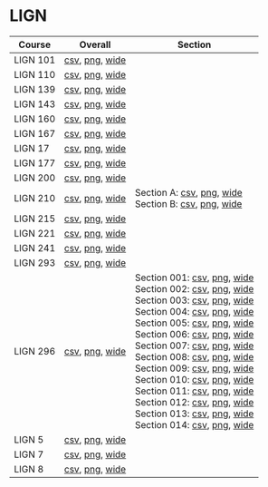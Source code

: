 # LIGN

| Course | Overall | Section |
| ------ | ------- | ------- |
| LIGN 101 | [csv](https://github.com/UCSD-Historical-Enrollment-Data/2023Fall/blob/main/overall/LIGN%20101.csv), [png](https://raw.githubusercontent.com/UCSD-Historical-Enrollment-Data/2023Fall/main/plot_overall/LIGN%20101.png), [wide](https://raw.githubusercontent.com/UCSD-Historical-Enrollment-Data/2023Fall/main/plot_overall_wide/LIGN%20101.png) |  |
| LIGN 110 | [csv](https://github.com/UCSD-Historical-Enrollment-Data/2023Fall/blob/main/overall/LIGN%20110.csv), [png](https://raw.githubusercontent.com/UCSD-Historical-Enrollment-Data/2023Fall/main/plot_overall/LIGN%20110.png), [wide](https://raw.githubusercontent.com/UCSD-Historical-Enrollment-Data/2023Fall/main/plot_overall_wide/LIGN%20110.png) |  |
| LIGN 139 | [csv](https://github.com/UCSD-Historical-Enrollment-Data/2023Fall/blob/main/overall/LIGN%20139.csv), [png](https://raw.githubusercontent.com/UCSD-Historical-Enrollment-Data/2023Fall/main/plot_overall/LIGN%20139.png), [wide](https://raw.githubusercontent.com/UCSD-Historical-Enrollment-Data/2023Fall/main/plot_overall_wide/LIGN%20139.png) |  |
| LIGN 143 | [csv](https://github.com/UCSD-Historical-Enrollment-Data/2023Fall/blob/main/overall/LIGN%20143.csv), [png](https://raw.githubusercontent.com/UCSD-Historical-Enrollment-Data/2023Fall/main/plot_overall/LIGN%20143.png), [wide](https://raw.githubusercontent.com/UCSD-Historical-Enrollment-Data/2023Fall/main/plot_overall_wide/LIGN%20143.png) |  |
| LIGN 160 | [csv](https://github.com/UCSD-Historical-Enrollment-Data/2023Fall/blob/main/overall/LIGN%20160.csv), [png](https://raw.githubusercontent.com/UCSD-Historical-Enrollment-Data/2023Fall/main/plot_overall/LIGN%20160.png), [wide](https://raw.githubusercontent.com/UCSD-Historical-Enrollment-Data/2023Fall/main/plot_overall_wide/LIGN%20160.png) |  |
| LIGN 167 | [csv](https://github.com/UCSD-Historical-Enrollment-Data/2023Fall/blob/main/overall/LIGN%20167.csv), [png](https://raw.githubusercontent.com/UCSD-Historical-Enrollment-Data/2023Fall/main/plot_overall/LIGN%20167.png), [wide](https://raw.githubusercontent.com/UCSD-Historical-Enrollment-Data/2023Fall/main/plot_overall_wide/LIGN%20167.png) |  |
| LIGN 17 | [csv](https://github.com/UCSD-Historical-Enrollment-Data/2023Fall/blob/main/overall/LIGN%2017.csv), [png](https://raw.githubusercontent.com/UCSD-Historical-Enrollment-Data/2023Fall/main/plot_overall/LIGN%2017.png), [wide](https://raw.githubusercontent.com/UCSD-Historical-Enrollment-Data/2023Fall/main/plot_overall_wide/LIGN%2017.png) |  |
| LIGN 177 | [csv](https://github.com/UCSD-Historical-Enrollment-Data/2023Fall/blob/main/overall/LIGN%20177.csv), [png](https://raw.githubusercontent.com/UCSD-Historical-Enrollment-Data/2023Fall/main/plot_overall/LIGN%20177.png), [wide](https://raw.githubusercontent.com/UCSD-Historical-Enrollment-Data/2023Fall/main/plot_overall_wide/LIGN%20177.png) |  |
| LIGN 200 | [csv](https://github.com/UCSD-Historical-Enrollment-Data/2023Fall/blob/main/overall/LIGN%20200.csv), [png](https://raw.githubusercontent.com/UCSD-Historical-Enrollment-Data/2023Fall/main/plot_overall/LIGN%20200.png), [wide](https://raw.githubusercontent.com/UCSD-Historical-Enrollment-Data/2023Fall/main/plot_overall_wide/LIGN%20200.png) |  |
| LIGN 210 | [csv](https://github.com/UCSD-Historical-Enrollment-Data/2023Fall/blob/main/overall/LIGN%20210.csv), [png](https://raw.githubusercontent.com/UCSD-Historical-Enrollment-Data/2023Fall/main/plot_overall/LIGN%20210.png), [wide](https://raw.githubusercontent.com/UCSD-Historical-Enrollment-Data/2023Fall/main/plot_overall_wide/LIGN%20210.png) | Section A: [csv](https://github.com/UCSD-Historical-Enrollment-Data/2023Fall/blob/main/section/LIGN%20210_A.csv), [png](https://raw.githubusercontent.com/UCSD-Historical-Enrollment-Data/2023Fall/main/plot_section/LIGN%20210_A.png), [wide](https://raw.githubusercontent.com/UCSD-Historical-Enrollment-Data/2023Fall/main/plot_section_wide/LIGN%20210_A.png)<br>Section B: [csv](https://github.com/UCSD-Historical-Enrollment-Data/2023Fall/blob/main/section/LIGN%20210_B.csv), [png](https://raw.githubusercontent.com/UCSD-Historical-Enrollment-Data/2023Fall/main/plot_section/LIGN%20210_B.png), [wide](https://raw.githubusercontent.com/UCSD-Historical-Enrollment-Data/2023Fall/main/plot_section_wide/LIGN%20210_B.png) |
| LIGN 215 | [csv](https://github.com/UCSD-Historical-Enrollment-Data/2023Fall/blob/main/overall/LIGN%20215.csv), [png](https://raw.githubusercontent.com/UCSD-Historical-Enrollment-Data/2023Fall/main/plot_overall/LIGN%20215.png), [wide](https://raw.githubusercontent.com/UCSD-Historical-Enrollment-Data/2023Fall/main/plot_overall_wide/LIGN%20215.png) |  |
| LIGN 221 | [csv](https://github.com/UCSD-Historical-Enrollment-Data/2023Fall/blob/main/overall/LIGN%20221.csv), [png](https://raw.githubusercontent.com/UCSD-Historical-Enrollment-Data/2023Fall/main/plot_overall/LIGN%20221.png), [wide](https://raw.githubusercontent.com/UCSD-Historical-Enrollment-Data/2023Fall/main/plot_overall_wide/LIGN%20221.png) |  |
| LIGN 241 | [csv](https://github.com/UCSD-Historical-Enrollment-Data/2023Fall/blob/main/overall/LIGN%20241.csv), [png](https://raw.githubusercontent.com/UCSD-Historical-Enrollment-Data/2023Fall/main/plot_overall/LIGN%20241.png), [wide](https://raw.githubusercontent.com/UCSD-Historical-Enrollment-Data/2023Fall/main/plot_overall_wide/LIGN%20241.png) |  |
| LIGN 293 | [csv](https://github.com/UCSD-Historical-Enrollment-Data/2023Fall/blob/main/overall/LIGN%20293.csv), [png](https://raw.githubusercontent.com/UCSD-Historical-Enrollment-Data/2023Fall/main/plot_overall/LIGN%20293.png), [wide](https://raw.githubusercontent.com/UCSD-Historical-Enrollment-Data/2023Fall/main/plot_overall_wide/LIGN%20293.png) |  |
| LIGN 296 | [csv](https://github.com/UCSD-Historical-Enrollment-Data/2023Fall/blob/main/overall/LIGN%20296.csv), [png](https://raw.githubusercontent.com/UCSD-Historical-Enrollment-Data/2023Fall/main/plot_overall/LIGN%20296.png), [wide](https://raw.githubusercontent.com/UCSD-Historical-Enrollment-Data/2023Fall/main/plot_overall_wide/LIGN%20296.png) | Section 001: [csv](https://github.com/UCSD-Historical-Enrollment-Data/2023Fall/blob/main/section/LIGN%20296_001.csv), [png](https://raw.githubusercontent.com/UCSD-Historical-Enrollment-Data/2023Fall/main/plot_section/LIGN%20296_001.png), [wide](https://raw.githubusercontent.com/UCSD-Historical-Enrollment-Data/2023Fall/main/plot_section_wide/LIGN%20296_001.png)<br>Section 002: [csv](https://github.com/UCSD-Historical-Enrollment-Data/2023Fall/blob/main/section/LIGN%20296_002.csv), [png](https://raw.githubusercontent.com/UCSD-Historical-Enrollment-Data/2023Fall/main/plot_section/LIGN%20296_002.png), [wide](https://raw.githubusercontent.com/UCSD-Historical-Enrollment-Data/2023Fall/main/plot_section_wide/LIGN%20296_002.png)<br>Section 003: [csv](https://github.com/UCSD-Historical-Enrollment-Data/2023Fall/blob/main/section/LIGN%20296_003.csv), [png](https://raw.githubusercontent.com/UCSD-Historical-Enrollment-Data/2023Fall/main/plot_section/LIGN%20296_003.png), [wide](https://raw.githubusercontent.com/UCSD-Historical-Enrollment-Data/2023Fall/main/plot_section_wide/LIGN%20296_003.png)<br>Section 004: [csv](https://github.com/UCSD-Historical-Enrollment-Data/2023Fall/blob/main/section/LIGN%20296_004.csv), [png](https://raw.githubusercontent.com/UCSD-Historical-Enrollment-Data/2023Fall/main/plot_section/LIGN%20296_004.png), [wide](https://raw.githubusercontent.com/UCSD-Historical-Enrollment-Data/2023Fall/main/plot_section_wide/LIGN%20296_004.png)<br>Section 005: [csv](https://github.com/UCSD-Historical-Enrollment-Data/2023Fall/blob/main/section/LIGN%20296_005.csv), [png](https://raw.githubusercontent.com/UCSD-Historical-Enrollment-Data/2023Fall/main/plot_section/LIGN%20296_005.png), [wide](https://raw.githubusercontent.com/UCSD-Historical-Enrollment-Data/2023Fall/main/plot_section_wide/LIGN%20296_005.png)<br>Section 006: [csv](https://github.com/UCSD-Historical-Enrollment-Data/2023Fall/blob/main/section/LIGN%20296_006.csv), [png](https://raw.githubusercontent.com/UCSD-Historical-Enrollment-Data/2023Fall/main/plot_section/LIGN%20296_006.png), [wide](https://raw.githubusercontent.com/UCSD-Historical-Enrollment-Data/2023Fall/main/plot_section_wide/LIGN%20296_006.png)<br>Section 007: [csv](https://github.com/UCSD-Historical-Enrollment-Data/2023Fall/blob/main/section/LIGN%20296_007.csv), [png](https://raw.githubusercontent.com/UCSD-Historical-Enrollment-Data/2023Fall/main/plot_section/LIGN%20296_007.png), [wide](https://raw.githubusercontent.com/UCSD-Historical-Enrollment-Data/2023Fall/main/plot_section_wide/LIGN%20296_007.png)<br>Section 008: [csv](https://github.com/UCSD-Historical-Enrollment-Data/2023Fall/blob/main/section/LIGN%20296_008.csv), [png](https://raw.githubusercontent.com/UCSD-Historical-Enrollment-Data/2023Fall/main/plot_section/LIGN%20296_008.png), [wide](https://raw.githubusercontent.com/UCSD-Historical-Enrollment-Data/2023Fall/main/plot_section_wide/LIGN%20296_008.png)<br>Section 009: [csv](https://github.com/UCSD-Historical-Enrollment-Data/2023Fall/blob/main/section/LIGN%20296_009.csv), [png](https://raw.githubusercontent.com/UCSD-Historical-Enrollment-Data/2023Fall/main/plot_section/LIGN%20296_009.png), [wide](https://raw.githubusercontent.com/UCSD-Historical-Enrollment-Data/2023Fall/main/plot_section_wide/LIGN%20296_009.png)<br>Section 010: [csv](https://github.com/UCSD-Historical-Enrollment-Data/2023Fall/blob/main/section/LIGN%20296_010.csv), [png](https://raw.githubusercontent.com/UCSD-Historical-Enrollment-Data/2023Fall/main/plot_section/LIGN%20296_010.png), [wide](https://raw.githubusercontent.com/UCSD-Historical-Enrollment-Data/2023Fall/main/plot_section_wide/LIGN%20296_010.png)<br>Section 011: [csv](https://github.com/UCSD-Historical-Enrollment-Data/2023Fall/blob/main/section/LIGN%20296_011.csv), [png](https://raw.githubusercontent.com/UCSD-Historical-Enrollment-Data/2023Fall/main/plot_section/LIGN%20296_011.png), [wide](https://raw.githubusercontent.com/UCSD-Historical-Enrollment-Data/2023Fall/main/plot_section_wide/LIGN%20296_011.png)<br>Section 012: [csv](https://github.com/UCSD-Historical-Enrollment-Data/2023Fall/blob/main/section/LIGN%20296_012.csv), [png](https://raw.githubusercontent.com/UCSD-Historical-Enrollment-Data/2023Fall/main/plot_section/LIGN%20296_012.png), [wide](https://raw.githubusercontent.com/UCSD-Historical-Enrollment-Data/2023Fall/main/plot_section_wide/LIGN%20296_012.png)<br>Section 013: [csv](https://github.com/UCSD-Historical-Enrollment-Data/2023Fall/blob/main/section/LIGN%20296_013.csv), [png](https://raw.githubusercontent.com/UCSD-Historical-Enrollment-Data/2023Fall/main/plot_section/LIGN%20296_013.png), [wide](https://raw.githubusercontent.com/UCSD-Historical-Enrollment-Data/2023Fall/main/plot_section_wide/LIGN%20296_013.png)<br>Section 014: [csv](https://github.com/UCSD-Historical-Enrollment-Data/2023Fall/blob/main/section/LIGN%20296_014.csv), [png](https://raw.githubusercontent.com/UCSD-Historical-Enrollment-Data/2023Fall/main/plot_section/LIGN%20296_014.png), [wide](https://raw.githubusercontent.com/UCSD-Historical-Enrollment-Data/2023Fall/main/plot_section_wide/LIGN%20296_014.png) |
| LIGN 5 | [csv](https://github.com/UCSD-Historical-Enrollment-Data/2023Fall/blob/main/overall/LIGN%205.csv), [png](https://raw.githubusercontent.com/UCSD-Historical-Enrollment-Data/2023Fall/main/plot_overall/LIGN%205.png), [wide](https://raw.githubusercontent.com/UCSD-Historical-Enrollment-Data/2023Fall/main/plot_overall_wide/LIGN%205.png) |  |
| LIGN 7 | [csv](https://github.com/UCSD-Historical-Enrollment-Data/2023Fall/blob/main/overall/LIGN%207.csv), [png](https://raw.githubusercontent.com/UCSD-Historical-Enrollment-Data/2023Fall/main/plot_overall/LIGN%207.png), [wide](https://raw.githubusercontent.com/UCSD-Historical-Enrollment-Data/2023Fall/main/plot_overall_wide/LIGN%207.png) |  |
| LIGN 8 | [csv](https://github.com/UCSD-Historical-Enrollment-Data/2023Fall/blob/main/overall/LIGN%208.csv), [png](https://raw.githubusercontent.com/UCSD-Historical-Enrollment-Data/2023Fall/main/plot_overall/LIGN%208.png), [wide](https://raw.githubusercontent.com/UCSD-Historical-Enrollment-Data/2023Fall/main/plot_overall_wide/LIGN%208.png) |  |

